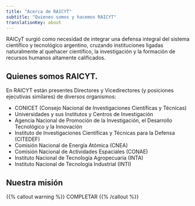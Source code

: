 ```yaml
---
title: "Acerca de RAICYT"
subtitle: "Quienes somos y hacemos RAICYT"
translationKey: about
---
```


RAICyT surgió como necesidad de integrar una defensa integral del sistema científico y tecnológico argentino, cruzando instituciones ligadas naturalmente al quehacer cientifico, la investigación y la formación de recursos humanos altamente calificados. 


## Quienes somos RAICYT. 

En RAICYT están presentes Directores y Vicedirectores (y posiciones ejecutivas similares) de diversos organismos: 

- CONICET (Consejo Nacional de Investigaciones Científicas y Técnicas)
- Universidades y sus Institutos y Centros de Investigación
- Agencia Nacional de Promoción de la Investigación, el Desarrollo Tecnológico y la Innovación
- Instituto de Investigaciones Científicas y Técnicas para la Defensa (CITEDEF)
- Comisión Nacional de Energía Atómica (CNEA)
- Comisión Nacional de Actividades Espaciales (CONAE)
- Instituto Nacional de Tecnología Agropecuaria (INTA)
- Instituto Nacional de Tecnología Industrial (INTI)
    

## Nuestra misión

{{% callout warning %}}
COMPLETAR
{{% /callout %}}